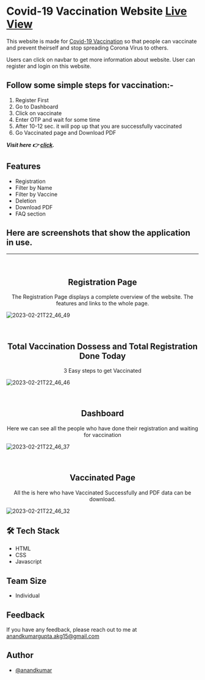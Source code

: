 

# Covid-19 Vaccination Website  <a href="https://prismatic-phoenix-26d835.netlify.app/">Live View</a>

This website is made for <a href="https://prismatic-phoenix-26d835.netlify.app/">Covid-19 Vaccination</a> so that people can vaccinate and prevent theirself and stop spreading Corona Virus to others.

Users can click on navbar to get more information about website. User can register and login on this website.

## Follow some simple steps for vaccination:-

1. Register First
2. Go to Dashboard
3. Click on vaccinate
4. Enter OTP and wait for some time
5. After 10-12 sec. it will pop up that you are successfully vaccinated
6. Go Vaccinated page and Download PDF


**_Visit here 👉 [click](https://prismatic-phoenix-26d835.netlify.app/)._**


## Features

- Registration
- Filter by Name
- Filter by Vaccine
- Deletion
- Download PDF
- FAQ section

## Here are screenshots that show the application in use.
<hr/>
<br>

<h2 align="center">Registration Page</h2>

<p align="center">The Registration Page displays a complete overview of the website. The features and links to the whole page.</p>

![2023-02-21T22_46_49](https://user-images.githubusercontent.com/113422735/220415009-3de8a5c8-a792-452c-9ad3-95ba6293b428.png)



<br>
<h2 align="center">Total Vaccination Dossess and Total Registration Done Today</h2>

<p align="center">3 Easy steps to get Vaccinated</p>

![2023-02-21T22_46_46](https://user-images.githubusercontent.com/113422735/220415371-54764588-0219-42ee-a9c2-0b7ba964b123.png)

<br>
<h2 align="center">Dashboard</h2>
<p align="center">Here we can see all the people who have done their registration and waiting for vaccination</p>

![2023-02-21T22_46_37](https://user-images.githubusercontent.com/113422735/220415079-51d63b88-e87e-4bff-8a87-a62eae3a9009.png)

<br>
<h2 align="center">Vaccinated Page</h2>
<p align="center">All the is here who have Vaccinated Successfully and PDF data can be download.</p>

![2023-02-21T22_46_32](https://user-images.githubusercontent.com/113422735/220415103-0e852b9f-a00d-485c-a9d4-83e7f30f74e1.png)



## 🛠 Tech Stack
- HTML
- CSS
- Javascript


## Team Size
- Individual



## Feedback

If you have any feedback, please reach out to me at anandkumargupta.akg15@gmail.com


## Author

- [@anandkumar](https://github.com/Anandkr21)


